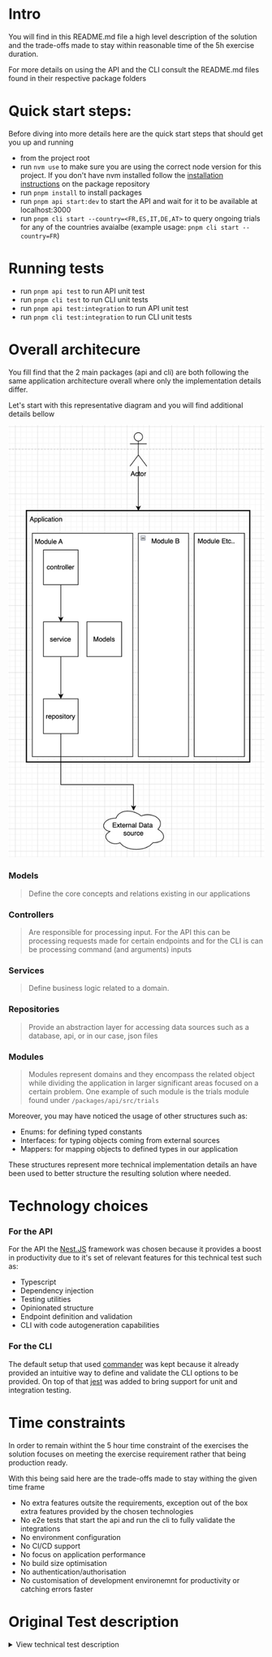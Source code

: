# Intro

You will find in this README.md file a high level description of the solution and the trade-offs made to stay within reasonable time of the 5h exercise duration.

For more details on using the API and the CLI consult the README.md files found in their respective package folders

# Quick start steps:

Before diving into more details here are the quick start steps that should get you up and running

- from the project root
- run `nvm use` to make sure you are using the correct node version for this project. If you don't have nvm installed follow the [installation instructions](https://github.com/nvm-sh/nvm) on the package repository
- run `pnpm install` to install packages
- run `pnpm api start:dev` to start the API and wait for it to be available at localhost:3000
- run `pnpm cli start --country=<FR,ES,IT,DE,AT>` to query ongoing trials for any of the countries avaialbe (example usage: `pnpm cli start --country=FR`)

# Running tests
- run `pnpm api test` to run API unit test
- run `pnpm cli test` to run CLI unit tests
- run `pnpm api test:integration` to run API unit test
- run `pnpm cli test:integration` to run CLI unit tests

# Overall architecure

You fill find that the 2 main packages (api and cli) are both following the same application architecture overall where only the implementation details differ.

Let's start with this representative diagram and you will find additional details bellow

![alt text](image.png)

### Models
> Define the core concepts and relations existing in our applications

### Controllers
> Are responsible for processing input. For the API this can be processing requests made for certain endpoints and for the CLI is can be processing command (and arguments) inputs

### Services
> Define business logic related to a domain.

### Repositories
> Provide an abstraction layer for accessing data sources such as a database, api, or in our case, json files

### Modules
> Modules represent domains and they encompass the related object while dividing the application in larger significant areas focused on a certain problem. One example of such module is the trials module found under `/packages/api/src/trials`

Moreover, you may have noticed the usage of other structures such as:
- Enums: for defining typed constants
- Interfaces: for typing objects coming from external sources
- Mappers: for mapping objects to defined types in our application

These structures represent more technical implementation details an have been used to better structure the resulting solution where needed.

# Technology choices

### For the API
For the API the [Nest.JS](https://nestjs.com/) framework was chosen because it provides a boost in productivity due to it's set of relevant features for this technical test such as:
- Typescript
- Dependency injection
- Testing utilities
- Opinionated structure
- Endpoint definition and validation
- CLI with code autogeneration capabilities

### For the CLI
The default setup that used [commander](https://www.npmjs.com/package/commander) was kept because it already provided an intuitive way to define and validate the CLI options to be provided. On top of that [jest](https://jestjs.io/fr/) was added to bring support for unit and integration testing.

# Time constraints

In order to remain withint the 5 hour time constraint of the exercises the solution focuses on meeting the exercise requirement rather that being production ready. 

With this being said here are the trade-offs made to stay withing the given time frame
- No extra features outsite the requirements, exception out of the box extra features provided by the chosen technologies
- No e2e tests that start the api and run the cli to fully validate the integrations
- No environment configuration
- No CI/CD support
- No focus on application performance
- No build size optimisation
- No authentication/authorisation
- No customisation of development environemnt for productivity or catching errors faster

# Original Test description

<details>

<summary>View technical test description</summary>

<br>

# Context
As a senior product engineer in the team, you suggested to build an internal tool for our customer success team. You agreed with the product team on the following milestones.

## Step 1: Web API

We first need to be able to query the list of ongoing clinical trials. Two fields are available for queries:
* Sponsor name
* Country code

We already have access to a third-party API (represented by [this file](trials.json)) listing all clinical trials, and we are going to build a wrapper around it.

A trial is _ongoing_ if:

- its start date is in the past
- its end date is in the future
- it has not been canceled

Here is the payload you should obtain when querying ongoing clinical trials for the sponsor "Sanofi":

```json
[
  {
    "name": "Olaparib + Sapacitabine in BRCA Mutant Breast Cancer",
    "start_date": "2019-01-01",
    "end_date": "2025-08-01",
    "sponsor": "Sanofi"
  },
  {
    "name": "Topical Calcipotriene Treatment for Breast Cancer Immunoprevention",
    "start_date": "2018-03-20",
    "end_date": "2032-09-10",
    "sponsor": "Sanofi"
  }
]
```

Example stack: http server exposing REST endpoint that serves json payloads.

## Step 2: Command-line interface

We will then build a command-line interface that displays the list of ongoing clinical trials for a given country code. It will be deployed on the computers of the customer success team. We already have access to a [file](countries.json) that maps country codes to country names. We will leverage what we have already built in the previous step.

Here is the output you should get for the country code "FR":

```txt
Olaparib + Sapacitabine in BRCA Mutant Breast Cancer, France
Topical Calcipotriene Treatment for Breast Cancer Immunoprevention, France
```

# Instructions

- [ ] Clone this repository (do **not** fork it)
- [ ] Implement the features step-by-step (your commit history should be clear to follow)
- [ ] Document your architecture and design choices along the way
- [ ] Provide instructions on how we can run your code
- [ ] Publish it on GitHub (or equivalent)
- [ ] Send us the link and tell us approximately how much time you spent on this assignment

## Guidelines

We expect you to spend no more than 5 hours on this assignment.

To get you started quicker, we setup a typescript monorepo with an API and a CLI. Feel free to use other languages and technologies you are more comfortable with. You are encouraged to make good use of open-source code.

## Expectations
- [ ] You followed the instructions 
- [ ] We can run & query the Web API
- [ ] We can run the CLI
- [ ] We can run tests
- [ ] The applications are bug free

## Out of scope

- Authentication / authorization
- Usage of third party tools, like a CI service
- Performance
- Security

# Setup instructions

In order to setup and run the existing basic project we provided:
- install node (see .nvmrc)
- install and run `pnpm install`
- see the documentation in packages/api and packages/cli
</details>